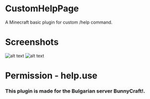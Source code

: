 # CustomHelpPage
A Minecraft basic plugin for custom /help command.

# Screenshots
![alt text](https://cdn.discordapp.com/attachments/496237265245437982/919883935985565716/unknown.png)
![alt text](https://cdn.discordapp.com/attachments/496237265245437982/919884157377708032/unknown.png)

# Permission - help.use

### This plugin is made for the Bulgarian server BunnyCraft!.
